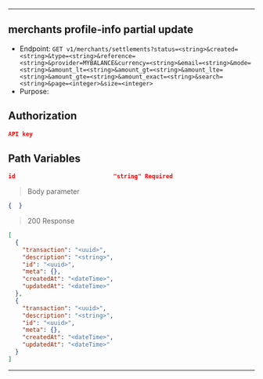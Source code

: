 
----------------------------------------------------------------------------------
## merchants profile-info partial update
* Endpoint: `GET v1/merchants/settlements?status=<string>&created=<string>&type=<string>&reference=<string>&provider=MYBALANCE&currency=<string>&email=<string>&mode=<string>&amount_lt=<string>&amount_gt=<string>&amount_lte=<string>&amount_gte=<string>&amount_exact=<string>&search=<string>&page=<integer>&size=<integer>`
* Purpose: 

## Authorization

```json
API key
```
## Path Variables
```json
id                            "string" Required
```

> Body parameter
```json
{  }
```

> 200 Response

```json
[
  {
    "transaction": "<uuid>",
    "description": "<string>",
    "id": "<uuid>",
    "meta": {},
    "createdAt": "<dateTime>",
    "updatedAt": "<dateTime>"
  },
  {
    "transaction": "<uuid>",
    "description": "<string>",
    "id": "<uuid>",
    "meta": {},
    "createdAt": "<dateTime>",
    "updatedAt": "<dateTime>"
  }
]
```
----------------------------------------------------------------------------------